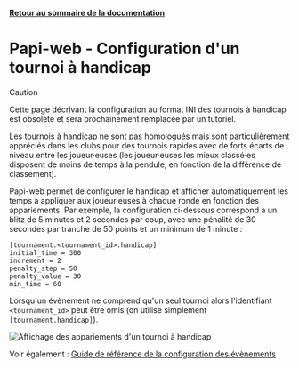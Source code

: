 **[Retour au sommaire de la documentation](../README.md)**

# Papi-web - Configuration d'un tournoi à handicap

> [!CAUTION]
> Cette page décrivant la configuration au format INI des tournois à handicap est obsolète et sera prochainement remplacée par un tutoriel.

Les tournois à handicap ne sont pas homologués mais sont particulièrement appréciés dans les clubs pour des tournois rapides avec de forts écarts de niveau entre les joueur·euses (les joueur·euses les mieux classé·es disposent de moins de temps à la pendule, en fonction de la différence de classement).

Papi-web permet de configurer le handicap et afficher automatiquement les temps à appliquer aux joueur·euses à chaque ronde en fonction des appariements. Par exemple, la configuration ci-dessous correspond à un blitz de 5 minutes et 2 secondes par coup, avec une pénalité de 30 secondes par tranche de 50 points et un minimum de 1 minute :

```
[tournament.<tournament_id>.handicap]
initial_time = 300
increment = 2
penalty_step = 50
penalty_value = 30
min_time = 60
```

Lorsqu'un évènement ne comprend qu'un seul tournoi alors l'identifiant `<tournament_id>` peut être omis (on utilise simplement `[tournament.handicap]`).

![Affichage des appariements d'un tournoi à handicap](images/handicap.jpg)

Voir également : [Guide de référence de la configuration des évènements](40-ref.md)


